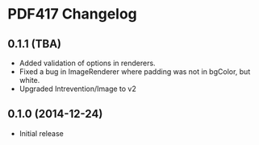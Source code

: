 PDF417 Changelog
================

0.1.1 (TBA)
-----------

* Added validation of options in renderers.
* Fixed a bug in ImageRenderer where padding was not in bgColor, but white.
* Upgraded Intrevention/Image to v2

0.1.0 (2014-12-24)
------------------

* Initial release
